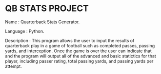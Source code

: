 # QB STATS PROJECT
Name : Quarterback Stats Generator.

Language : Python.

Description : This program allows the user to input the results of quarterback play in a game of football such as completed passes, passing yards, and interception. Once the game is over the user can indicate that and the program will output all of the advanced and basic statictics for that player, including passer rating, total passing yards, and passing yards per attempt. 
